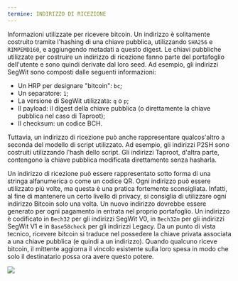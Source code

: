 ```yaml
---
termine: INDIRIZZO DI RICEZIONE
---
```


Informazioni utilizzate per ricevere bitcoin. Un indirizzo è solitamente costruito tramite l'hashing di una chiave pubblica, utilizzando `SHA256` e `RIMPEMD160`, e aggiungendo metadati a questo digest. Le chiavi pubbliche utilizzate per costruire un indirizzo di ricezione fanno parte del portafoglio dell'utente e sono quindi derivate dal loro seed. Ad esempio, gli indirizzi SegWit sono composti dalle seguenti informazioni:
* Un HRP per designare "bitcoin": `bc`;
* Un separatore: `1`;
* La versione di SegWit utilizzata: `q` o `p`;
* Il payload: il digest della chiave pubblica (o direttamente la chiave pubblica nel caso di Taproot);
* Il checksum: un codice BCH.

Tuttavia, un indirizzo di ricezione può anche rappresentare qualcos'altro a seconda del modello di script utilizzato. Ad esempio, gli indirizzi P2SH sono costruiti utilizzando l'hash dello script. Gli indirizzi Taproot, d'altra parte, contengono la chiave pubblica modificata direttamente senza hasharla.

Un indirizzo di ricezione può essere rappresentato sotto forma di una stringa alfanumerica o come un codice QR. Ogni indirizzo può essere utilizzato più volte, ma questa è una pratica fortemente sconsigliata. Infatti, al fine di mantenere un certo livello di privacy, si consiglia di utilizzare ogni indirizzo Bitcoin solo una volta. Un nuovo indirizzo dovrebbe essere generato per ogni pagamento in entrata nel proprio portafoglio. Un indirizzo è codificato in `Bech32` per gli indirizzi SegWit V0, in `Bech32m` per gli indirizzi SegWit V1 e in `Base58check` per gli indirizzi Legacy. Da un punto di vista tecnico, ricevere bitcoin si traduce nel possedere la chiave privata associata a una chiave pubblica (e quindi a un indirizzo). Quando qualcuno riceve bitcoin, il mittente aggiorna il vincolo esistente sulla loro spesa in modo che solo il destinatario possa ora avere questo potere.

![](../../dictionnaire/assets/23.png)